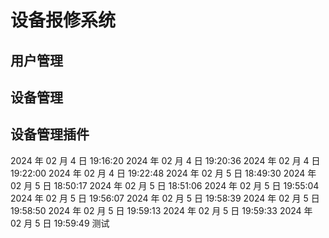 # 设备报修系统

## 用户管理

## 设备管理

## 设备管理插件

2024 年 02 月 4 日 19:16:20
2024 年 02 月 4 日 19:20:36
2024 年 02 月 4 日 19:22:00
2024 年 02 月 4 日 19:22:48
2024 年 02 月 5 日 18:49:30
2024 年 02 月 5 日 18:50:17
2024 年 02 月 5 日 18:51:06
2024 年 02 月 5 日 19:55:04
2024 年 02 月 5 日 19:56:07
2024 年 02 月 5 日 19:58:39
2024 年 02 月 5 日 19:58:50
2024 年 02 月 5 日 19:59:13
2024 年 02 月 5 日 19:59:33
2024 年 02 月 5 日 19:59:49
测试
